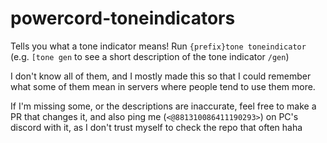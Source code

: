 # powercord-toneindicators

Tells you what a tone indicator means! Run `{prefix}tone toneindicator` (e.g. `[tone gen` to see a short description of the tone indicator `/gen`)

I don't know all of them, and I mostly made this so that I could remember what some of them mean in servers where people tend to use them more.

If I'm missing some, or the descriptions are inaccurate, feel free to make a PR that changes it, and also ping me (`<@881310086411190293>`) on PC's discord with it, as I don't trust myself to check the repo that often haha